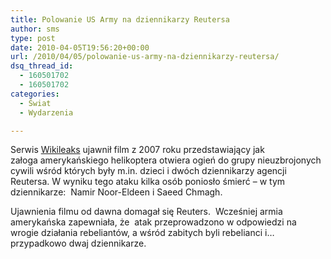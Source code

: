 ```yaml
---
title: Polowanie US Army na dziennikarzy Reutersa
author: sms
type: post
date: 2010-04-05T19:56:20+00:00
url: /2010/04/05/polowanie-us-army-na-dziennikarzy-reutersa/
dsq_thread_id:
  - 160501702
  - 160501702
categories:
  - Świat
  - Wydarzenia

---
```

Serwis [Wikileaks][1] ujawnił film z 2007 roku przedstawiający jak załoga amerykańskiego helikoptera otwiera ogień do grupy nieuzbrojonych cywili wśród których były m.in. dzieci i dwóch dziennikarzy agencji Reutersa. W wyniku tego ataku kilka osób poniosło śmierć &#8211; w tym dziennikarze:  Namir Noor-Eldeen i Saeed Chmagh.

Ujawnienia filmu od dawna domagał się Reuters.  Wcześniej armia amerykańska zapewniała, że  atak przeprowadzono w odpowiedzi na wrogie działania rebeliantów, a wśród zabitych byli rebelianci i&#8230; przypadkowo dwaj dziennikarze.

<div class="zemanta-pixie" style="margin-top: 10px; height: 15px;">
  <span class="zem-script more-related pretty-attribution"></span>
</div>

 [1]: http://wikileaks.org